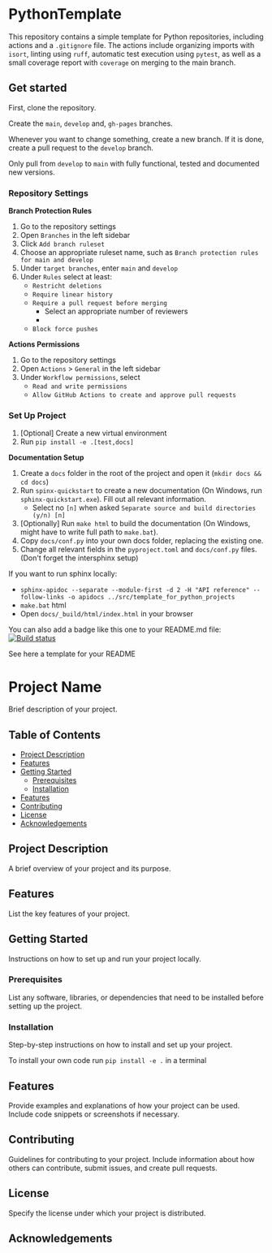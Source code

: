 # PythonTemplate
This repository contains a simple template for Python repositories, including actions and a `.gitignore` file. The actions include organizing imports with `isort`, linting using `ruff`, automatic test execution using `pytest`, as well as a small coverage report with `coverage` on merging to the main branch.

## Get started

First, clone the repository.

Create the `main`, `develop` and, `gh-pages` branches.

Whenever you want to change something, create a new branch. If it is done, create a pull request to the `develop` branch.

Only pull from `develop` to `main` with fully functional, tested and documented new versions.

### Repository Settings
**Branch Protection Rules**
1. Go to the repository settings
2. Open `Branches` in the left sidebar
3. Click `Add branch ruleset`
4. Choose an appropriate ruleset name, such as `Branch protection rules for main and develop`
5. Under `target branches`, enter `main` and `develop`
6. Under `Rules` select at least:
    - `Restricht deletions`
    - `Require linear history`
    - `Require a pull request before merging`
      - Select an appropriate number of reviewers
      - 
    - `Block force pushes`

**Actions Permissions**
1. Go to the repository settings
2. Open `Actions` > `General` in the left sidebar
3. Under `Workflow permissions`, select
   - `Read and write permissions`
   - `Allow GitHub Actions to create and approve pull requests`

### Set Up Project
1. [Optional] Create a new virtual environment
2. Run `pip install -e .[test,docs]`

**Documentation Setup**
1. Create a `docs` folder in the root of the project and open it (`mkdir docs && cd docs`)
2. Run `spinx-quickstart` to create a new documentation (On Windows, run `sphinx-quickstart.exe`). Fill out all relevant information.
    - Select no `[n]` when asked `Separate source and build directories (y/n) [n]`
3. [Optionally] Run `make html` to build the documentation (On Windows, might have to write full path to `make.bat`).
4. Copy `docs/conf.py` into your own docs folder, replacing the existing one.
5. Change all relevant fields in the `pyproject.toml` and `docs/conf.py` files. (Don't forget the intersphinx setup)

If you want to run sphinx locally: 
- `sphinx-apidoc --separate --module-first -d 2 -H "API reference" --follow-links -o apidocs ../src/template_for_python_projects`
- `make.bat` html
- Open `docs/_build/html/index.html` in your browser



You can also add a badge like this one to your README.md file:
[![Build status](https://github.com/frehburg/TemplateForPythonProjects/workflows/CI/badge.svg)](https://github.com/frehburg/TemplateForPythonProjects/actions/workflows/python_ci.yml)


See here a template for your README

# Project Name

Brief description of your project.

## Table of Contents

- [Project Description](#project-description)
- [Features](#features)
- [Getting Started](#getting-started)
   - [Prerequisites](#prerequisites)
   - [Installation](#installation)
- [Features](#features)
- [Contributing](#contributing)
- [License](#license)
- [Acknowledgements](#acknowledgements)

## Project Description

A brief overview of your project and its purpose.

## Features

List the key features of your project.

## Getting Started

Instructions on how to set up and run your project locally.

### Prerequisites

List any software, libraries, or dependencies that need to be installed before setting up the project.

### Installation

Step-by-step instructions on how to install and set up your project.

To install your own code run `pip install -e .` in a terminal

## Features

Provide examples and explanations of how your project can be used. Include code snippets or screenshots if necessary.

## Contributing

Guidelines for contributing to your project. Include information about how others can contribute, submit issues, and create pull requests.

## License

Specify the license under which your project is distributed.

## Acknowledgements